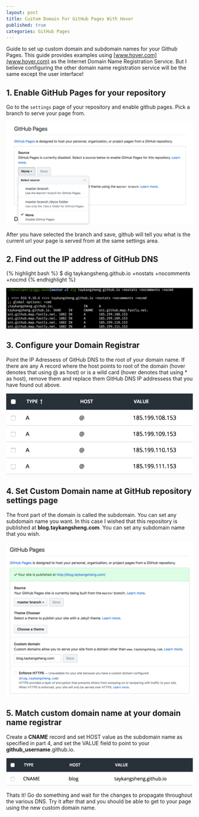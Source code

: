 ```yaml
---
layout: post
title: Custom Domain For GitHub Pages With Hover
published: true
categories: GitHub Pages
---
```


Guide to set up custom domain and subdomain names for your Github Pages. This guide provides examples using [www.hover.com](www.hover.com) as the Internet Domain Name Registration Service. But I believe configuring the other domain name registration service will be the same except the user interface!

## 1. Enable GitHub Pages for your repository

Go to the `settings` page of your repository and enable github pages. Pick a branch to serve your page from.

![github_pages_settings](/assets/2018-5-5/github_pages_settings.png)

After you have selected the branch and save, github will tell you what is the current url your page is served from at the same settings area.

## 2. Find out the IP address of GitHub DNS

{% highlight bash %}
$ dig taykangsheng.github.io +nostats +nocomments +nocmd
{% endhighlight %}

![github_dns_ip](/assets/2018-5-5/github_dns_ip.png)

## 3. Configure your Domain Registrar

Point the IP Adressess of GitHub DNS to the root of your domain name. If there are any A record where the host points to root of the domain (hover denotes that using @ as host) or is a wild card (hover denotes that using * as host), remove them and replace them GitHub DNS IP addressess that you have found out above.

![hover_github_dns](/assets/2018-5-5/hover_github_dns.png)

## 4. Set Custom Domain name at GitHub repository settings page

The front part of the domain is called the subdomain. You can set any subdomain name you want. In this case I wished that this repository is published at **blog.taykangsheng.com**. You can set any subdomain name that you wish.

![github_custom_domain](/assets/2018-5-5/github_custom_domain.png)

## 5. Match custom domain name at your domain name registrar

Create a **CNAME** record and set HOST value as the subdomain name as specified in part 4, and set the VALUE field to point to your **github_username**.github.io.

![hover_cname](/assets/2018-5-5/hover_cname.png)

Thats it! Go do something and wait for the changes to propagate throughout the various DNS. Try it after that and you should be able to get to your page using the new custom domain name.

